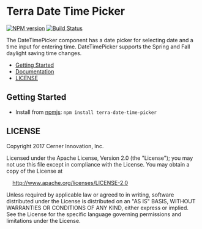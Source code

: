 # Terra Date Time Picker


[![NPM version](https://badgen.net/npm/v/terra-date-time-picker)](https://www.npmjs.org/package/terra-date-time-picker)
[![Build Status](https://badgen.net/travis/cerner/terra-framework)](https://travis-ci.org/cerner/terra-framework)

The DateTimePicker component has a date picker for selecting date and a time input for entering time. DateTimePicker supports the Spring and Fall daylight saving time changes.

- [Getting Started](#getting-started)
- [Documentation](https://github.com/cerner/terra-framework/tree/master/packages/terra-date-time-picker/docs)
- [LICENSE](#license)

## Getting Started

- Install from [npmjs](https://www.npmjs.com): `npm install terra-date-time-picker`

## LICENSE

Copyright 2017 Cerner Innovation, Inc.

Licensed under the Apache License, Version 2.0 (the "License"); you may not use this file except in compliance with the License. You may obtain a copy of the License at

&nbsp;&nbsp;&nbsp;&nbsp;http://www.apache.org/licenses/LICENSE-2.0

Unless required by applicable law or agreed to in writing, software distributed under the License is distributed on an "AS IS" BASIS, WITHOUT WARRANTIES OR CONDITIONS OF ANY KIND, either express or implied. See the License for the specific language governing permissions and limitations under the License.
